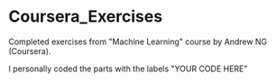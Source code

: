 # Coursera_Exercises
Completed exercises from "Machine Learning" course by Andrew NG (Coursera).

I personally coded the parts with the labels "YOUR CODE HERE"
